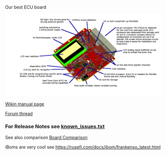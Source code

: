 Our best ECU board

![Isometric Notes](frankenso_top-isometric_notes.png)

[Wikin manual page](https://rusefi.com/wiki/index.php?title=Manual:Hardware_Frankenso_board)

[Forum thread](https://rusefi.com/forum/viewtopic.php?f=4&t=569)

### For Release Notes see [known_issues.txt](known_issues.txt)

See also comparison [Board Comparison](https://rusefi.com/wiki/index.php?title=Hardware:For_Sale)

iBoms are very cool see https://rusefi.com/docs/ibom/frankenso_latest.html